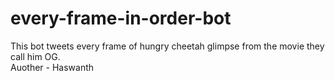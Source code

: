 # every-frame-in-order-bot
This bot tweets every frame of hungry cheetah glimpse from the movie they call him OG.<br>
Auother - Haswanth
